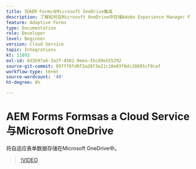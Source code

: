 ```yaml
---
title: 将AEM Forms与Microsoft OneDrive集成
description: 了解如何在Microsoft OneDrive中存储Adobe Experience Manager Formsas a Cloud Service提交数据。
feature: Adaptive Forms
type: Documentation
role: Developer
level: Beginner
version: Cloud Service
topic: Integrations
kt: 11893
exl-id: 8d3697a6-3a2f-4501-9eea-35cd9e555292
source-git-commit: 097ff8fd0f3a28f3e21c10e03f6dc28695cf9caf
workflow-type: tm+mt
source-wordcount: '40'
ht-degree: 0%

---
```


# AEM Forms Formsas a Cloud Service与Microsoft OneDrive

将自适应表单数据存储在Microsoft OneDrive中。

>[!VIDEO](https://video.tv.adobe.com/v/3415792/?quality=12&learn=on)
